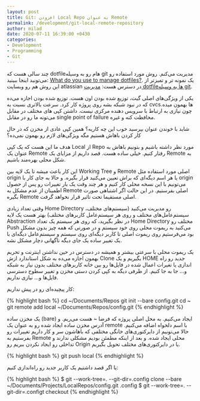 ```yaml
---
layout: post
title: Git: افزودن Local Repo به عنوان Remote
permalink: /development/git-local-remote-repository
author: milad
date: 2020-07-11 16:39:00 +0430
categories: 
- Development
- Programming
- Git
---
```



چند سالی هست که dotfileهام رو به وسیله git مدیریت می‌کنم. روش مورد استفاده رو می‌تونید اینجا ببینید: [What do you use to manage dotfiles?](https://news.ycombinator.com/item?id=11070797). یک نمونه تر و تمیزتر از این روش هم رو وبسایت atlassian در دسترس هست: [مدیریت dotfileها به وسیله git](https://developer.atlassian.com/blog/2016/02/best-way-to-store-dotfiles-git-bare-repo/).


یکی از ویژگی‌های اصلی گیت، توزیع شده بودن اون هست. توزیع شده بودن اجازه می‌ده که در نبود شبکه بشه روی پروژه کار کرد. سرعت بالاتری نسبت به cvcs‌ها بهمون میده. چون نیازی به ارتباط با سرویس دهنده مرکزی نیست. داشتن کپی های مختلف در مقابل می‌تونه ما رو در مقابل single point of failure محافظت کنه و غیره.


شاید با خوندن عنوان بپرسید خوب این چه کاریه؟ همین کپی عادی از مخزن که در حال کار کردن باهاش هستیم مگه ویژگی‌های لازم رو بهمون نمی‌ده؟ 


هدف ما این هست که یک کپی Local از Repo مورد نظر داشته باشیم و بتونیم باهاش به عنوان یک Remote رفتار کنیم. خیلی‌ ساده هست. قصد داریم از مزایای یک Remote به شکل محلی بهره‌مند باشیم.


این کار باعث میشه تا یک لایه بین Working Tree و Remote اصلی مورد استفاده مثل origin یا هر اسم دیگه‌ای که براش تعیین می‌کنید قرار بگیره. و حالا به جای کار با origin می‌تونیم با این نسخه محلی کار کنیم و هر چند وقت یک بار تغییرات رو پس از حصول اطمینان از عدم مشکل به Remote اصلی بفرستیم. در این حالت اگر اشتباهی  صورت بگیره Remote اصلی مستقیما تحت تاثیر قرار نخواهد گرفت. 

وقتی تعداد زیادی Home Directory رو مدیریت می‌کنید (سیستم‌های مختلف، سیستم‌عامل‌های مختلف و روی هر سیستم‌عامل کاربرهای مختلف) بهتر هست یک لایه Abstraction در نظر بگیرید، که روی هر سیستم یک تعداد Home Directory مختلف رو Push می‌کنید به ریموت محلی روی خود سیستم و در صورتی که همه چیز بدون مشکل بود می‌فرستیم روی ریموت اصلی تا کاربر دیگه‌ای روی سیستم و سیستم‌عامل دیگه‌ای با یک تغییر ساده یک جای دیگه ناگهانی دچار مشکل نشه.

یک ریموت محلی با سرعتی بیشتر و همیشه در دسترس در حین نداشتن اینترنت و تحریم بهمون اجازه می‌ده به شکل استاندارد ازش Clone بگیریم و یک HOME جدید رو راه اندازی یا تغیرات اعمال شده در فایل‌ها رو بین خانه کاربرهای مختلف بدون نیاز به شبکه و... جا به جا کنیم. از طرفی دیگه به کپی کردن دستی مخزن و تغییر سطوح دسترسی فایل‌ها و... نیازی نداریم.




کار پیچیده‌ای رو در پیش نداریم:

{% highlight bash %}
cd ~/Documents/Repos
git init --bare config.git
cd ~
git remote add local ~/Documents/Repos/config.git 
{% endhighlight %}

یک مخزن ساده (bare) ایجاد می‌کنیم. به محل اصلی پروژه که فرضا ~ هست می‌ریم. و آدرس مخزن ساده ایجاد شده رو به عنوان یک remote با اسم دلخواه اضافه می‌کنیم. حالا می‌تونیم از دایرکتوری‌های خانگی مختلفی که باهاشون سر و کار داریم تغییرات رو بفرستیم به Remote محلی ایجاد شده. و بعد از اینکه مطمئن بودیم مشکلی ندارند و تداخلی رو ایجاد نکردن ببریم رو Origin یا در دایرکتوری‌های مختلف تحویل بگیریم.

{% highlight bash %}
git push local
{% endhighlight %}

یا اگر قصد داشتیم یک کاربر جدید رو راه‌اندازی کنیم:

{% highlight bash %}
$ git --work-tree=. --git-dir=.config clone --bare ~/Documents/Projects/LocalRepos/config.git .config
$ git --work-tree=. --git-dir=.configt checkout
{% endhighlight %}
